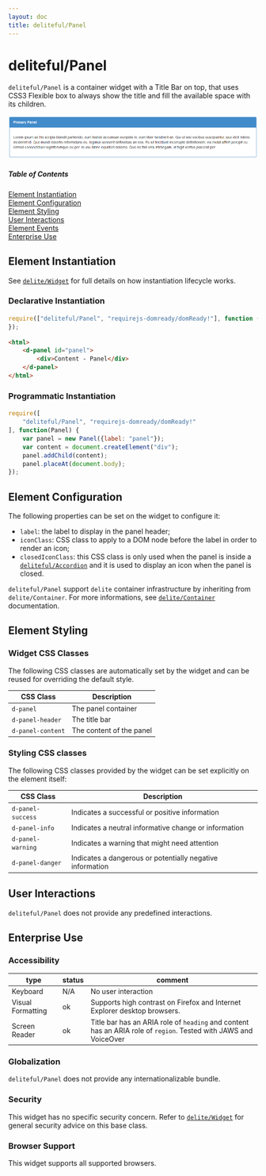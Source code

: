 ```yaml
---
layout: doc
title: deliteful/Panel
---
```


# deliteful/Panel

`deliteful/Panel` is a container widget with a Title Bar on top, that uses CSS3 Flexible box to always show the title and fill the available
space with its children.

![Panel Example](images/Panel.png)

##### Table of Contents
[Element Instantiation](#instantiation)  
[Element Configuration](#configuration)  
[Element Styling](#styling)  
[User Interactions](#interactions)  
[Element Events](#events)  
[Enterprise Use](#enterprise)  

<a name="instantiation"></a>
## Element Instantiation

See [`delite/Widget`](/delite/docs/master/Widget.md) for full details on how instantiation lifecycle works.

### Declarative Instantiation

```js
require(["deliteful/Panel", "requirejs-domready/domReady!"], function () {
});
```

```html
<html>
	<d-panel id="panel">
		<div>Content - Panel</div>
	</d-panel>
</html>
```

### Programmatic Instantiation

```js
require([
	"deliteful/Panel", "requirejs-domready/domReady!"
], function(Panel) {
	var panel = new Panel({label: "panel"});
	var content = document.createElement("div");
	panel.addChild(content);
    panel.placeAt(document.body);
});
```

<a name="configuration"></a>
## Element Configuration
The following properties can be set on the widget to configure it:

* `label`: the label to display in the panel header;
* `iconClass`: CSS class to apply to a DOM node before the label in order to render an icon;
* `closedIconClass`: this CSS class is only used when the panel is inside a [`deliteful/Accordion`](/deliteful/docs/master/Accordion.md)
and it is used to display an icon when the panel is closed.

`deliteful/Panel` support `delite` container infrastructure by inheriting from `delite/Container`.
For more informations, see [`delite/Container`](/delite/docs/master/Container.md) documentation.

<a name="styling"></a>
## Element Styling

### Widget CSS Classes

The following CSS classes are automatically set by the widget and can be reused for overriding the default style.

CSS Class          | Description
-----------------  | -------------
`d-panel`          | The panel container
`d-panel-header`   | The title bar
`d-panel-content`  | The content of the panel

### Styling CSS classes

The following CSS classes provided by the widget can be set explicitly on the element itself:

CSS Class          | Description
-------------------| -------------
`d-panel-success`  | Indicates a successful or positive information
`d-panel-info`     | Indicates a neutral informative change or information
`d-panel-warning`  | Indicates a warning that might need attention
`d-panel-danger`   | Indicates a dangerous or potentially negative information

<a name="interactions"></a>
## User Interactions
`deliteful/Panel` does not provide any predefined interactions.

<a name="enterprise"></a>
## Enterprise Use

### Accessibility

|type|status|comment|
|----|------|-------|
|Keyboard|N/A|No user interaction|
|Visual Formatting|ok|Supports high contrast on Firefox and Internet Explorer desktop browsers.|
|Screen Reader|ok|Title bar has an ARIA role of `heading` and content has an ARIA role of `region`. Tested with JAWS and VoiceOver|

### Globalization

`deliteful/Panel` does not provide any internationalizable bundle.

### Security

This widget has no specific security concern. Refer to [`delite/Widget`](/delite/docs/master/Widget.md) for general security advice on this base class.

### Browser Support

This widget supports all supported browsers.